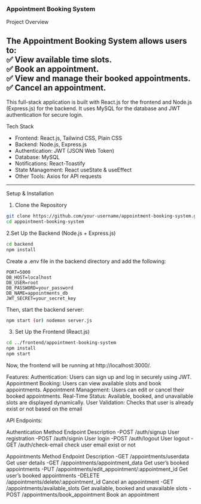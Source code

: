 ### **Appointment Booking System**  

Project Overview

The Appointment Booking System allows users to:  
✅ View available time slots.  
✅ Book an appointment.  
✅ View and manage their booked appointments.  
✅ Cancel an appointment.  
---

This full-stack application is built with React.js for the frontend and Node.js (Express.js) for the backend. It uses MySQL for the database and JWT authentication for secure login.  

Tech Stack  
- Frontend: React.js, Tailwind CSS, Plain CSS  
- Backend: Node.js, Express.js  
- Authentication: JWT (JSON Web Token)  
- Database: MySQL  
- Notifications: React-Toastify  
- State Management: React useState & useEffect  
- Other Tools: Axios for API requests  
---

Setup & Installation  

1. Clone the Repository  
```bash
git clone https://github.com/your-username/appointment-booking-system.git
cd appointment-booking-system
```

2.Set Up the Backend (Node.js + Express.js)
```bash
cd backend
npm install
```
Create a .env file in the backend directory and add the following:
```
PORT=5000
DB_HOST=localhost
DB_USER=root
DB_PASSWORD=your_password
DB_NAME=appointments_db
JWT_SECRET=your_secret_key
```
Then, start the backend server:
```bash
npm start (or) nodemon server.js
```

3. Set Up the Frontend (React.js)
```bash
cd ../frontend/appointment-booking-system
npm install
npm start
```
Now, the frontend will be running at http://localhost:3000/.

Features:
Authentication: Users can sign up and log in securely using JWT.
Appointment Booking: Users can view available slots and book appointments.
Appointment Management: Users can edit or cancel their booked appointments.
Real-Time Status: Available, booked, and unavailable slots are displayed dynamically.
User Validation: Checks that user is already exist or not based on the email


API Endpoints:

Authentication
Method	  Endpoint	          Description
-POST	  /auth/signup	      User registration
-POST	  /auth/signin	      User login
-POST    /auth/logout        User logout 
-GET    /auth/check-email    check user email exist or not

Appointments
Method	          Endpoint	                                        Description
-GET       /appointments/userdata                                Get user details 
-GET	      /appointments/appointment_data	                      Get user’s booked appointments
-PUT	      /appointments/edit_appointment/:appointment_id	      Get user’s booked appointments
-DELETE	  /appointments/delete/:appointment_id	                Cancel an appointment
-GET	      /appointments/available_slots	                        Get available, booked and unavailable slots
-POST	    /appointments/book_appointment	                      Book an appointment








